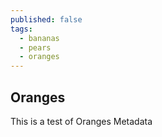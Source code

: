 ```yaml
---
published: false
tags:
  - bananas
  - pears
  - oranges
---
```

## Oranges

This is a test of Oranges Metadata
